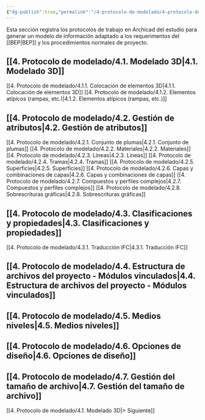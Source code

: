 ```yaml
---
{"dg-publish":true,"permalink":"/4-protocolo-de-modelado/4-protocolo-de-modelado/","created":"2025-01-26T16:37:21.213-03:00","updated":"2025-01-29T19:10:45.307-03:00"}
---
```


Esta sección registra los protocolos de trabajo en Archicad del estudio para generar un modelo de información adaptado a los requerimentos del [[BEP\|BEP]] y los procedimientos normales de proyecto.
## [[4. Protocolo de modelado/4.1. Modelado 3D\|4.1. Modelado 3D]]
[[4. Protocolo de modelado/4.1.1. Colocación de elementos 3D\|4.1.1. Colocación de elementos 3D]]
[[4. Protocolo de modelado/4.1.2. Elementos atípicos (rampas, etc.)\|4.1.2. Elementos atípicos (rampas, etc.)]]
## [[4. Protocolo de modelado/4.2. Gestión de atributos\|4.2. Gestión de atributos]]
[[4. Protocolo de modelado/4.2.1. Conjunto de plumas\|4.2.1. Conjunto de plumas]]
[[4. Protocolo de modelado/4.2.2. Materiales\|4.2.2. Materiales]]
[[4. Protocolo de modelado/4.2.3. Líneas\|4.2.3. Líneas]]
[[4. Protocolo de modelado/4.2.4. Tramas\|4.2.4. Tramas]]
[[4. Protocolo de modelado/4.2.5. Superficies\|4.2.5. Superficies]]
[[4. Protocolo de modelado/4.2.6. Capas y combinaciones de capas\|4.2.6. Capas y combinaciones de capas]]
[[4. Protocolo de modelado/4.2.7. Compuestos y perfiles complejos\|4.2.7. Compuestos y perfiles complejos]]
[[4. Protocolo de modelado/4.2.8. Sobrescrituras gráficas\|4.2.8. Sobrescrituras gráficas]]
## [[4. Protocolo de modelado/4.3. Clasificaciones y propiedades\|4.3. Clasificaciones y propiedades]]
[[4. Protocolo de modelado/4.3.1. Traducción IFC\|4.3.1. Traducción IFC]]
## [[4. Protocolo de modelado/4.4. Estructura de archivos del proyecto - Módulos vinculados\|4.4. Estructura de archivos del proyecto - Módulos vinculados]]
## [[4. Protocolo de modelado/4.5. Medios niveles\|4.5. Medios niveles]]
## [[4. Protocolo de modelado/4.6. Opciones de diseño\|4.6. Opciones de diseño]]
## [[4. Protocolo de modelado/4.7. Gestión del tamaño de archivo\|4.7. Gestión del tamaño de archivo]]

[[4. Protocolo de modelado/4.1. Modelado 3D\|> Siguiente]]